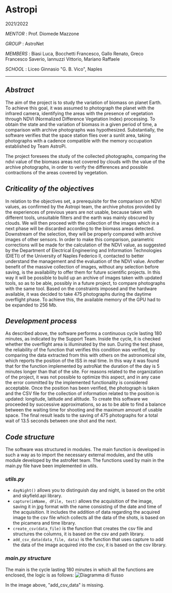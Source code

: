# Astropi 
2021/2022

*MENTOR* : Prof. Diomede Mazzone

*GROUP* : AstroNet

*MEMBERS* :  Biasi Luca, Bocchetti Francesco, Gallo Renato, Greco Francesco Saverio, Iannuzzi Vittorio, Mariano Raffaele

*SCHOOL* :  Liceo Ginnasio "G. B. Vico", Naples 
***
## *Abstract*
The aim of the project is to study the variation of biomass on planet Earth. To achieve this goal, it was assumed to photograph the planet with the infrared camera, identifying the areas with the presence of vegetation through NDVI (Normalized Difference Vegetation Index) processing. To obtain the state and the variation of biomass in a given period of time, a comparison with archive photographs was hypothesized.
Substantially, the software verifies that the space station flies over a sunlit area, taking photographs with a cadence compatible with the memory occupation established by Team AstroPi.

The project foresees the study of the collected photographs, comparing the ndvi value of the biomass areas not covered by clouds with the value of the archive photographs, in order to verify the differences and possible contractions of the areas covered by vegetation.

## *Criticality of the objectives*

In relation to the objectives set, a prerequisite for the comparison on NDVI values, as confirmed by the Astropi team, the archive photos provided by the experiences of previous years are not usable, because taken with different tools, unsuitable filters and the earth was mainly obscured by clouds. 
We will then proceed with the collection of the images which in a next phase will be discarded according to the biomass areas detected. Downstream of the selection, they will be properly compared with archive images of other sensors. In order to make this comparison, parametric corrections will be made for the calculation of the NDVI value, as suggested by the Department of Electrical Engineering and Information Technologies (DIETI) of the University of Naples Federico II, contacted to better understand the management and the evaluation of the NDVI value. Another benefit of the massive collection of images, without any selection before saving, is the availability to offer them for future scientific projects. In this way it will be possible to build up an archive of images taken with updated tools, so as to be able, possibly in a future project, to compare photographs with the same tool. Based on the constraints imposed and the hardware available, it was decided to take 475 photographs during the daytime overflight phase.
To achieve this, the available memory of the GPU had to be expanded to 256 Mb.




## *Development process*

As described above, the software performs a continuous cycle lasting 180 minutes, as indicated by the Support Team. Inside the cycle, it is checked whether the overflight area is illuminated by the sun. During the test phase, the reliability of the function that verifies this condition was verified, by comparing the data extracted from this with others on the astronomical site, which reports the position of the ISS in real time. In this way it was found that for the function implemented by astroNat the duration of the day is 5 minutes longer than that of the site. For reasons related to the organization of the project, it was not possible to optimize this aspect, and in any case the error committed by the implemented functionality is considered acceptable. Once the position has been verified, the photograph is taken and the CSV file for the collection of information related to the position is updated: longitude, latitude and altitude. To create this software we proceeded by successive approximations, so as to be able to find a balance between the waiting time for shooting and the maximum amount of usable space. The final result leads to the saving of 475 photographs for a total wait of 13.5 seconds between one shot and the next.



## *Code structure*
The software was structured in modules. The main function is developed in such a way as to import the necessary external modules, and the utils module developed by the astroNet team.
The functions used by main in the main.py file have been implemented in utils.

### *utils.py*
- ` dayNight() ` allows you to distinguish day and night, is based on the orbit and skyfield.api library.
- ` capture(imName, dFile, test) ` allows the acquisition of the image, saving it in jpg format with the name consisting of the date and time of the acquisition. It includes the addition of data regarding the acquired image to the csv file which collects all the data of the shots, is based on the picamera and time library.
- ` create_csv(data_file) `  is the function that creates the csv file and structures the columns, it is based on the csv and path library.
- ` add_csv_data(data_file, data) ` is the function that uses capture to add the data of the image acquired into the csv, it is based on the csv library.


### *main.py structure*
The main is the cycle lasting 180 minutes in which all the functions are enclosed, the logic is as follows:
![Diagramma di flusso](https://user-images.githubusercontent.com/74982114/154856678-1769d868-8525-4828-91db-a0860660bd0a.jpg)

In the image above, "add_csv_data" is missing.



